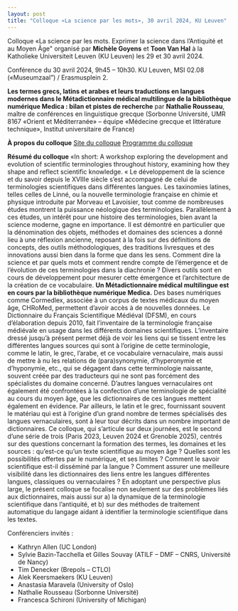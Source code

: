 ```yaml
---
layout: post
title: "Colloque «La science par les mots», 30 avril 2024, KU Leuven"
---
```

Colloque «La science par les mots. Exprimer la science dans l’Antiquité et au Moyen Âge" organisé par **Michèle Goyens** et **Toon Van Hal** à la Katholieke Universiteit Leuven (KU Leuven) les 29 et 30 avril 2024.

Conférence du 30 avril 2024, 9h45 – 10h30.
KU Leuven, MSI 02.08 («Museumzaal”) / Erasmusplein 2.

**Les termes grecs, latins et arabes et leurs traductions en langues modernes dans le Métadictionnaire médical multilingue de la bibliothèque numérique Medica : bilan et pistes de recherche**
par **Nathalie Rousseau**, maître de conférences en linguistique grecque (Sorbonne Université, UMR 8167 «Orient et Méditerranée» – équipe «Médecine grecque et littérature technique», Institut universitaire de France)

**À propos du colloque**
[Site du colloque](https://relicta.org/sbw/)
[Programme du colloque](https://relicta.org/sbw/prog.pdf)

**Résumé du colloque**
«In short: A workshop exploring the development and evolution of scientific terminologies throughout history, examining how they shape and reflect scientific knowledge.
« Le développement de la science et du savoir depuis le XVIIIe siècle s’est accompagné de celui de terminologies scientifiques dans différentes langues. Les taxinomies latines, telles celles de Linné, ou la nouvelle terminologie française en chimie et physique introduite par  Morveau et Lavoisier, tout comme de nombreuses études montrent la puissance néologique des terminologies. Parallèlement à ces études, un intérêt pour une histoire des terminologies, bien avant la science moderne, gagne en importance. Il est démontré en particulier que la dénomination des objets, méthodes et domaines des sciences a donné lieu à une réflexion ancienne, reposant à la fois sur des définitions de concepts, des outils méthodologiques, des traditions livresques et des innovations aussi bien dans la forme que dans les sens. Comment dire la science et par quels mots et comment rendre compte de l’émergence et de l’évolution de ces terminologies dans la diachronie ? 
Divers outils sont en cours de développement pour mesurer cette émergence et l’architecture de la création de ce vocabulaire.  **Un Métadictionnaire médical multilingue est en cours par la bibliothèque numérique Medica.** Des bases numériques comme Cormedlex, associée à un corpus de textes médicaux du moyen âge, CHRoMed, permettent d’avoir accès à de nouvelles données. Le Dictionnaire du Français Scientifique Médiéval (DFSM), en cours d’élaboration depuis 2010, fait l’inventaire de la terminologie française médiévale en usage dans les différents domaines scientifiques. L’inventaire dressé jusqu’à présent permet déjà de voir les liens qui se tissent entre les différentes langues sources qui sont à l’origine de cette terminologie, comme le latin, le grec, l’arabe, et ce vocabulaire vernaculaire, mais aussi de mettre à nu les relations de (para)synonymie, d’hyperonymie et d’hyponymie, etc., qui se dégagent dans cette terminologie naissante, souvent créée par des traducteurs qui ne sont pas forcément des spécialistes du domaine concerné.
D’autres langues vernaculaires ont également été confrontées à la confection d’une terminologie de spécialité au cours du moyen âge, que les dictionnaires de ces langues mettent également en évidence. Par ailleurs, le latin et le grec, fournissant souvent le matériau qui est à l’origine d’un grand nombre de termes spécialisés des langues vernaculaires, sont à leur tour décrits dans un nombre important de dictionnaires.
Ce colloque, qui s’articule sur deux journées, est le second d’une série de trois (Paris 2023, Leuven 2024 et Grenoble 2025), centrés sur des questions concernant la formation des termes, les domaines et les sources : qu’est-ce qu’un texte scientifique au moyen âge ? Quelles sont les possibilités offertes par le numérique, et ses limites ? Comment le savoir scientifique est-il disséminé par la langue ? Comment assurer une meilleure visibilité dans les dictionnaires  des liens entre les langues différentes langues,  classiques ou vernaculaires ?
En adoptant une perspective plus large, le présent colloque se focalise non seulement sur des problèmes liés aux dictionnaires, mais aussi sur a) la dynamique de la terminologie scientifique dans l’antiquité, et b) sur des méthodes de traitement automatique du langage aidant à identifier la terminologie scientifique dans les textes. 

Conférenciers invités :
* Kathryn Allen (UC London)
* Sylvie Bazin-Tacchella et Gilles Souvay (ATILF – DMF – CNRS, Université de Nancy)
* Tim Denecker (Brepols – CTLO)
* Alek Keersmaekers (KU Leuven)
* Anastasia Maravela (University of Oslo)
* Nathalie Rousseau (Sorbonne Université)
* Francesca Schironi (University of Michigan)


